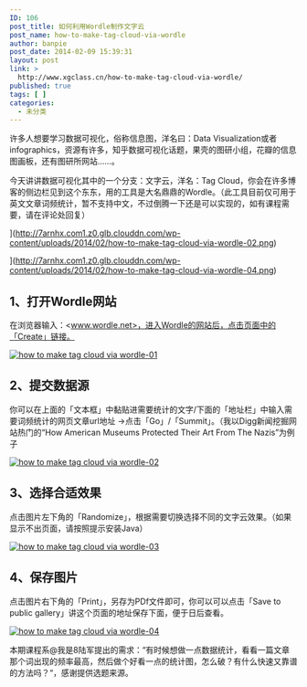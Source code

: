 ```yaml
---
ID: 106
post_title: 如何利用Wordle制作文字云
post_name: how-to-make-tag-cloud-via-wordle
author: banpie
post_date: 2014-02-09 15:39:31
layout: post
link: >
  http://www.xgclass.cn/how-to-make-tag-cloud-via-wordle/
published: true
tags: [ ]
categories:
  - 未分类
---
```

许多人想要学习数据可视化，俗称信息图，洋名曰：Data Visualization或者infographics，资源有许多，知乎数据可视化话题，果壳的图研小组，花瓣的信息图画板，还有图研所网站……。

今天讲讲数据可视化其中的一个分支：文字云，洋名：Tag Cloud，你会在许多博客的侧边栏见到这个东东，用的工具是大名鼎鼎的Wordle。（此工具目前仅可用于英文文章词频统计，暂不支持中文，不过倒腾一下还是可以实现的，如有课程需要，请在评论处回复）

](http://7arnhx.com1.z0.glb.clouddn.com/wp-content/uploads/2014/02/how-to-make-tag-cloud-via-wordle-02.png)

](http://7arnhx.com1.z0.glb.clouddn.com/wp-content/uploads/2014/02/how-to-make-tag-cloud-via-wordle-04.png)

## 1、打开Wordle网站

在浏览器输入：<www.wordle.net>，进入Wordle的网站后，点击页面中的「Create」链接。

[![how to make tag cloud via wordle-01][1]][1]

## 2、提交数据源

你可以在上面的「文本框」中黏贴进需要统计的文字/下面的「地址栏」中输入需要词频统计的网页文章url地址 ->点击「Go」/「Summit」。（我以Digg新闻挖掘网站热门的“How American Museums Protected Their Art From The Nazis”为例子

[![how to make tag cloud via wordle-02][2]][2]

## 3、选择合适效果

点击图片左下角的「Randomize」，根据需要切换选择不同的文字云效果。（如果显示不出页面，请按照提示安装Java）

[![how to make tag cloud via wordle-03][3]][3]

## 4、保存图片

点击图片右下角的「Print」，另存为PDf文件即可，你可以可以点击「Save to public gallery」讲这个页面的地址保存下面，便于日后查看。

[![how to make tag cloud via wordle-04][4]][4]

本期课程系@我是8陆军提出的需求：“有时候想做一点数据统计，看看一篇文章那个词出现的频率最高，然后做个好看一点的统计图，怎么破？有什么快速又靠谱的方法吗？“，感谢提供选题来源。

 [1]: http://7arnhx.com1.z0.glb.clouddn.com/wp-content/uploads/2014/02/how-to-make-tag-cloud-via-wordle-01.png
 [2]: http://7arnhx.com1.z0.glb.clouddn.com/wp-content/uploads/2014/02/how-to-make-tag-cloud-via-wordle-02.png
 [3]: http://7arnhx.com1.z0.glb.clouddn.com/wp-content/uploads/2014/02/how-to-make-tag-cloud-via-wordle-03.png
 [4]: http://7arnhx.com1.z0.glb.clouddn.com/wp-content/uploads/2014/02/how-to-make-tag-cloud-via-wordle-04.png